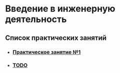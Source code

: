 # Введение в инженерную деятельность

## Список практических занятий

* ### [Практическое занятие №1](./Практическое%20занятие%20№1/)
* ### [TODO]()
